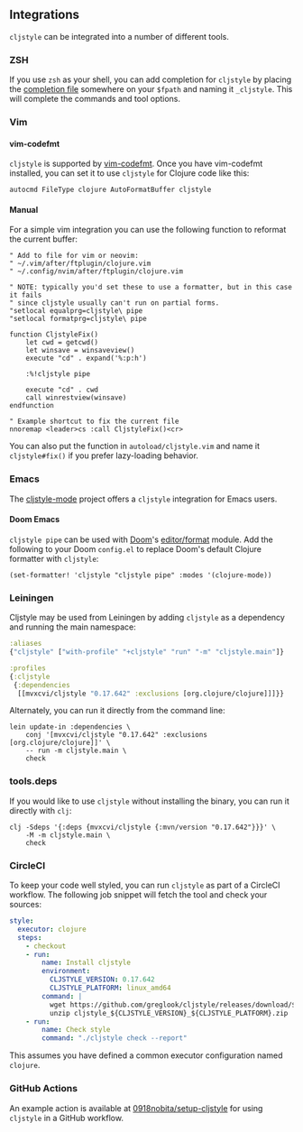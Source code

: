 ## Integrations

`cljstyle` can be integrated into a number of different tools.


### ZSH

If you use `zsh` as your shell, you can add completion for `cljstyle` by
placing the [completion file](../util/completion.zsh) somewhere on your
`$fpath` and naming it `_cljstyle`. This will complete the commands and tool
options.


### Vim

#### vim-codefmt

`cljstyle` is supported by [vim-codefmt](https://github.com/google/vim-codefmt).
Once you have vim-codefmt installed, you can set it to use `cljstyle` for Clojure
code like this:

```vim
autocmd FileType clojure AutoFormatBuffer cljstyle
```

#### Manual

For a simple vim integration you can use the following function to reformat the
current buffer:

```vim
" Add to file for vim or neovim:
" ~/.vim/after/ftplugin/clojure.vim
" ~/.config/nvim/after/ftplugin/clojure.vim

" NOTE: typically you'd set these to use a formatter, but in this case it fails
" since cljstyle usually can't run on partial forms.
"setlocal equalprg=cljstyle\ pipe
"setlocal formatprg=cljstyle\ pipe

function CljstyleFix()
    let cwd = getcwd()
    let winsave = winsaveview()
    execute "cd" . expand('%:p:h')

    :%!cljstyle pipe

    execute "cd" . cwd
    call winrestview(winsave)
endfunction

" Example shortcut to fix the current file
nnoremap <leader>cs :call CljstyleFix()<cr>
```

You can also put the function in `autoload/cljstyle.vim` and name it
`cljstyle#fix()` if you prefer lazy-loading behavior.


### Emacs

The [cljstyle-mode](https://github.com/jstokes/cljstyle-mode) project offers a
`cljstyle` integration for Emacs users.

#### Doom Emacs

`cljstyle pipe` can be used with [Doom](https://github.com/hlissner/doom-emacs)'s
[editor/format](https://github.com/hlissner/doom-emacs/blob/develop/modules/editor/format/README.org)
module. Add the following to your Doom `config.el` to replace Doom's default
Clojure formatter with `cljstyle`:

```elisp
(set-formatter! 'cljstyle "cljstyle pipe" :modes '(clojure-mode))
```


### Leiningen

Cljstyle may be used from Leiningen by adding `cljstyle` as a dependency and
running the main namespace:

```clojure
:aliases
{"cljstyle" ["with-profile" "+cljstyle" "run" "-m" "cljstyle.main"]}

:profiles
{:cljstyle
 {:dependencies
  [[mvxcvi/cljstyle "0.17.642" :exclusions [org.clojure/clojure]]]}}
```

Alternately, you can run it directly from the command line:

```shell
lein update-in :dependencies \
    conj '[mvxcvi/cljstyle "0.17.642" :exclusions [org.clojure/clojure]]' \
    -- run -m cljstyle.main \
    check
```


### tools.deps

If you would like to use `cljstyle` without installing the binary, you can run
it directly with `clj`:

```shell
clj -Sdeps '{:deps {mvxcvi/cljstyle {:mvn/version "0.17.642"}}}' \
    -M -m cljstyle.main \
    check
```


### CircleCI

To keep your code well styled, you can run `cljstyle` as part of a CircleCI
workflow. The following job snippet will fetch the tool and check your sources:

```yaml
style:
  executor: clojure
  steps:
    - checkout
    - run:
        name: Install cljstyle
        environment:
          CLJSTYLE_VERSION: 0.17.642
          CLJSTYLE_PLATFORM: linux_amd64
        command: |
          wget https://github.com/greglook/cljstyle/releases/download/${CLJSTYLE_VERSION}/cljstyle_${CLJSTYLE_VERSION}_${CLJSTYLE_PLATFORM}.zip
          unzip cljstyle_${CLJSTYLE_VERSION}_${CLJSTYLE_PLATFORM}.zip
    - run:
        name: Check style
        command: "./cljstyle check --report"
```

This assumes you have defined a common executor configuration named `clojure`.


### GitHub Actions

An example action is available at [0918nobita/setup-cljstyle](https://github.com/0918nobita/setup-cljstyle)
for using `cljstyle` in a GitHub workflow.
